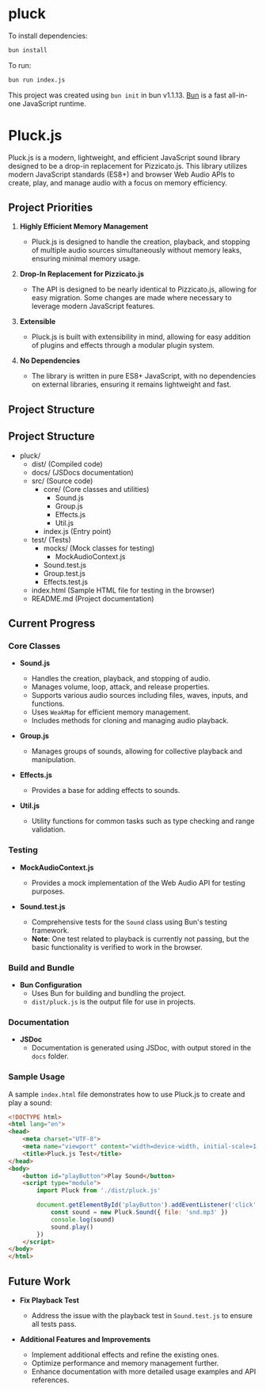 # pluck

To install dependencies:

```bash
bun install
```

To run:

```bash
bun run index.js
```

This project was created using `bun init` in bun v1.1.13. [Bun](https://bun.sh) is a fast all-in-one JavaScript runtime.

# Pluck.js

Pluck.js is a modern, lightweight, and efficient JavaScript sound library designed to be a drop-in replacement for Pizzicato.js. This library utilizes modern JavaScript standards (ES8+) and browser Web Audio APIs to create, play, and manage audio with a focus on memory efficiency.

## Project Priorities

1. **Highly Efficient Memory Management**
   - Pluck.js is designed to handle the creation, playback, and stopping of multiple audio sources simultaneously without memory leaks, ensuring minimal memory usage.

2. **Drop-In Replacement for Pizzicato.js**
   - The API is designed to be nearly identical to Pizzicato.js, allowing for easy migration. Some changes are made where necessary to leverage modern JavaScript features.

3. **Extensible**
   - Pluck.js is built with extensibility in mind, allowing for easy addition of plugins and effects through a modular plugin system.

4. **No Dependencies**
   - The library is written in pure ES8+ JavaScript, with no dependencies on external libraries, ensuring it remains lightweight and fast.

## Project Structure
## Project Structure

- pluck/
  - dist/ (Compiled code)
  - docs/ (JSDocs documentation)
  - src/ (Source code)
    - core/ (Core classes and utilities)
      - Sound.js
      - Group.js
      - Effects.js
      - Util.js
    - index.js (Entry point)
  - test/ (Tests)
    - mocks/ (Mock classes for testing)
      - MockAudioContext.js
    - Sound.test.js
    - Group.test.js
    - Effects.test.js
  - index.html (Sample HTML file for testing in the browser)
  - README.md (Project documentation)



## Current Progress

### Core Classes

- **Sound.js**
  - Handles the creation, playback, and stopping of audio.
  - Manages volume, loop, attack, and release properties.
  - Supports various audio sources including files, waves, inputs, and functions.
  - Uses `WeakMap` for efficient memory management.
  - Includes methods for cloning and managing audio playback.

- **Group.js**
  - Manages groups of sounds, allowing for collective playback and manipulation.

- **Effects.js**
  - Provides a base for adding effects to sounds.

- **Util.js**
  - Utility functions for common tasks such as type checking and range validation.

### Testing

- **MockAudioContext.js**
  - Provides a mock implementation of the Web Audio API for testing purposes.

- **Sound.test.js**
  - Comprehensive tests for the `Sound` class using Bun's testing framework.
  - **Note**: One test related to playback is currently not passing, but the basic functionality is verified to work in the browser.

### Build and Bundle

- **Bun Configuration**
  - Uses Bun for building and bundling the project.
  - `dist/pluck.js` is the output file for use in projects.

### Documentation

- **JSDoc**
  - Documentation is generated using JSDoc, with output stored in the `docs` folder.

### Sample Usage

A sample `index.html` file demonstrates how to use Pluck.js to create and play a sound:

```html
<!DOCTYPE html>
<html lang="en">
<head>
    <meta charset="UTF-8">
    <meta name="viewport" content="width=device-width, initial-scale=1.0">
    <title>Pluck.js Test</title>
</head>
<body>
    <button id="playButton">Play Sound</button>
    <script type="module">
        import Pluck from './dist/pluck.js'

        document.getElementById('playButton').addEventListener('click', () => {
            const sound = new Pluck.Sound({ file: 'snd.mp3' })
            console.log(sound)
            sound.play()
        })
    </script>
</body>
</html>
```

## Future Work

- **Fix Playback Test**
  - Address the issue with the playback test in `Sound.test.js` to ensure all tests pass.

- **Additional Features and Improvements**
  - Implement additional effects and refine the existing ones.
  - Optimize performance and memory management further.
  - Enhance documentation with more detailed usage examples and API references.
